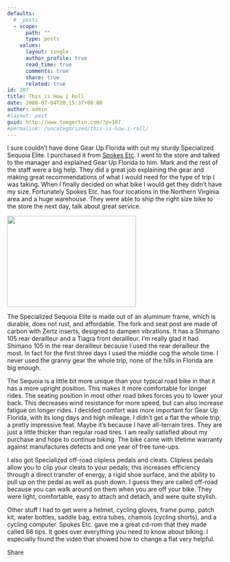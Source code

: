 ```yaml
---
defaults:
  # _posts
  - scope:
      path: ""
      type: posts
    values:
      layout: single
      author_profile: true
      read_time: true
      comments: true
      share: true
      related: true
id: 107
title: This is How I Roll
date: 2008-07-04T20:15:37+00:00
author: admin
#layout: post
guid: http://www.tomgertin.com/?p=107
#permalink: /uncategorized/this-is-how-i-roll/
---
```

I sure couldn’t have done Gear Up Florida with out my sturdy Specialized Sequoia Elite. I purchased it from [Spokes Etc](http://spokesetc.com/index.cfm). I went to the store and talked to the manager and explained Gear Up Florida to him. Mark and the rest of the staff were a big help. They did a great job explaining the gear and making great recommendations of what I would need for the type of trip I was taking. When I finally decided on what bike I would get they didn’t have my size. Fortunately Spokes Etc. has four locations in the Northern Virginia area and a huge warehouse. They were able to ship the right size bike to the store the next day, talk about great service.

[<img class="alignnone size-medium wp-image-109" title="specialized_bike1" src="http://www.tomgertin.com/blog/wp-content/uploads/2008/07/specialized_bike1-300x212.png" alt="" width="300" height="212" />](http://www.tomgertin.com/blog/wp-content/uploads/2008/07/specialized_bike1.png)

The Specialized Sequoia Elite is made out of an aluminum frame, which is durable, does not rust, and affordable. The fork and seat post are made of carbon with Zertz inserts, designed to dampen vibrations. It has a Shimano 105 rear derailleur and a Tiagra front derailleur. I’m really glad it had Shimano 105 in the rear derailleur because I used the rear derailleur the most. In fact for the first three days I used the middle cog the whole time. I never used the granny gear the whole trip, none of the hills in Florida are big enough.

The Sequoia is a little bit more unique than your typical road bike in that it has a more upright position. This makes it more comfortable for longer rides. The seating position in most other road bikes forces you to lower your back. This decreases wind resistance for more speed, but can also increase fatigue on longer rides. I decided comfort was more important for Gear Up Florida, with its long days and high mileage. I didn’t get a flat the whole trip, a pretty impressive feat. Maybe it’s because I have all-terrain tires. They are just a little thicker than regular road tires. I am really satisfied about my purchase and hope to continue biking. The bike came with lifetime warranty against manufactures defects and one year of free tune-ups.

I also got Specialized off-road clipless pedals and cleats. Clipless pedals allow you to clip your cleats to your pedals; this increases efficiency through a direct transfer of energy, a rigid shoe surface, and the ability to pull up on the pedal as well as push down. I guess they are called off-road because you can walk around on them when you are off your bike. They were light, comfortable, easy to attach and detach, and were quite stylish.

Other stuff I had to get were a helmet, cycling gloves, frame pump, patch kit, water bottles, saddle bag, extra tubes, chamois (cycling shorts), and a cycling computer. Spokes Etc. gave me a great cd-rom that they made called 66 tips. It goes over everything you need to know about biking. I especially found the video that showed how to change a flat very helpful.

<div class="addtoany_share_save_container addtoany_content_bottom">
  <div class="a2a_kit a2a_kit_size_32 addtoany_list a2a_target" id="wpa2a_37">
    <a class="a2a_dd addtoany_share_save" href="https://www.addtoany.com/share_save"><img src="http://www.tomgertin.com/blog/wp-content/plugins/add-to-any/share_save_171_16.png" width="171" height="16" alt="Share" /></a>
  </div>
</div>